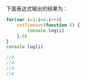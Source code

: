 下面表达式输出的结果为：

```js
for(var i=1;i<4;i++){
    setTimeout(function () {
        console.log(i)
    },0)
}
console.log(i)

//4
//4
//4
//4
```



